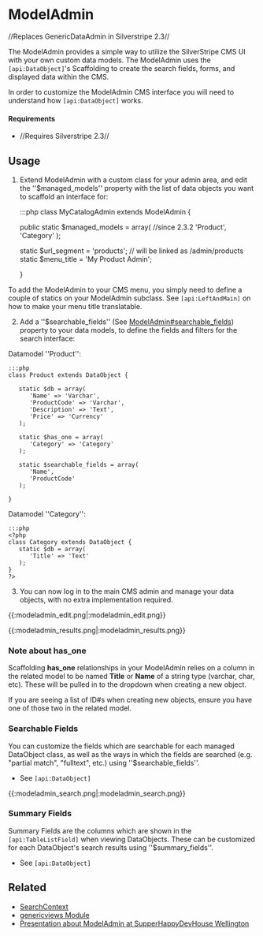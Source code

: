 # ModelAdmin

//Replaces GenericDataAdmin in Silverstripe 2.3//

The ModelAdmin provides a simple way to utilize the SilverStripe CMS UI with your own custom data models.  The ModelAdmin uses the `[api:DataObject]`'s Scaffolding to create the search fields, forms, and displayed data within the CMS. 

In order to customize the ModelAdmin CMS interface you will need to understand how  `[api:DataObject]` works.

#### Requirements

*  //Requires Silverstripe 2.3//

## Usage

1. Extend ModelAdmin with a custom class for your admin area, and edit the ''$managed_models'' property with the list of data objects you want to scaffold an interface for:

	:::php
	class MyCatalogAdmin extends ModelAdmin {
	   
	  public static $managed_models = array(   //since 2.3.2
	      'Product',
	      'Category'
	   );
	
	  static $url_segment = 'products'; // will be linked as /admin/products
	  static $menu_title = 'My Product Admin';
	
	}


To add the ModelAdmin to your CMS menu, you simply need to define a couple of statics on your ModelAdmin subclass. See `[api:LeftAndMain]` on how to make your menu title translatable.


2. Add a ''$searchable_fields'' (See [ModelAdmin#searchable_fields](ModelAdmin#searchable_fields)) property to your data models, to define the fields and filters for the search interface:

Datamodel ''Product'':

	:::php
	class Product extends DataObject {
	
	   static $db = array(
	      'Name' => 'Varchar',
	      'ProductCode' => 'Varchar',
	      'Description' => 'Text',
	      'Price' => 'Currency'
	   );
	
	   static $has_one = array(
	      'Category' => 'Category'
	   );
	
	   static $searchable_fields = array(
	      'Name',
	      'ProductCode' 
	   );
	
	}


Datamodel ''Category'':

	:::php
	<?php
	class Category extends DataObject {
	   static $db = array(
	      'Title' => 'Text'
	   );
	}
	?>


3. You can now log in to the main CMS admin and manage your data objects, with no extra implementation required.

{{:modeladmin_edit.png|:modeladmin_edit.png}}

{{:modeladmin_results.png|:modeladmin_results.png}}
### Note about has_one

Scaffolding **has_one** relationships in your ModelAdmin relies on a column in the related model to be named **Title** or **Name** of a string type (varchar, char, etc).  These will be pulled in to the dropdown when creating a new object.

If you are seeing a list of ID#s when creating new objects, ensure you have one of those two in the related model.

### Searchable Fields

You can customize the fields which are searchable for each managed DataObject class, as well as the ways in which the fields are searched (e.g. "partial match", "fulltext", etc.) using ''$searchable_fields''.

   * See `[api:DataObject]`

{{:modeladmin_search.png|:modeladmin_search.png}}

### Summary Fields

Summary Fields are the columns which are shown in the `[api:TableListField]` when viewing DataObjects.  These can be customized for each DataObject's search results using ''$summary_fields''.

   * See `[api:DataObject]`

## Related

*  [SearchContext](SearchContext)
*  [genericviews Module](modules/genericviews)
*  [Presentation about ModelAdmin at SupperHappyDevHouse Wellington](http://www.slideshare.net/chillu/modeladmin-in-silverstripe-23)
